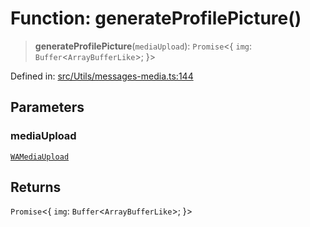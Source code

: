 # Function: generateProfilePicture()

> **generateProfilePicture**(`mediaUpload`): `Promise`\<\{ `img`: `Buffer`\<`ArrayBufferLike`\>; \}\>

Defined in: [src/Utils/messages-media.ts:144](https://github.com/Fokusdotid/Baileys/blob/deec6cc75a88a82eaeedf16b76aa9218b2c772e3/src/Utils/messages-media.ts#L144)

## Parameters

### mediaUpload

[`WAMediaUpload`](../type-aliases/WAMediaUpload.md)

## Returns

`Promise`\<\{ `img`: `Buffer`\<`ArrayBufferLike`\>; \}\>
